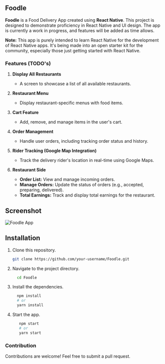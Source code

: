## Foodle

**Foodle** is a Food Delivery App created using **React Native**. This project is designed to demonstrate proficiency in React Native and UI design. The app is currently a work in progress, and features will be added as time allows. 

**Note:** This app is purely intended to learn React Native for the development of React Native apps. It's being made into an open starter kit for the community, especially those just getting started with React Native.

### Features (TODO's)

1. **Display All Restaurants**
   - A screen to showcase a list of all available restaurants.

2. **Restaurant Menu**
   - Display restaurant-specific menus with food items.

3. **Cart Feature**
   - Add, remove, and manage items in the user's cart.

4. **Order Management**
   - Handle user orders, including tracking order status and history.

5. **Rider Tracking (Google Map Integration)**
   - Track the delivery rider's location in real-time using Google Maps.

6. **Restaurant Side**
   - **Order List:** View and manage incoming orders.
   - **Manage Orders:** Update the status of orders (e.g., accepted, preparing, delivered).
   - **Total Earnings:** Track and display total earnings for the restaurant.

## Screenshot
![Foodle App](https://github.com/user-attachments/assets/4d82e20a-bc24-4606-b693-6c4bcefddfb0)


## Installation

1. Clone this repository.
   ```bash
   git clone https://github.com/your-username/Foodle.git
   ```
2. Navigate to the project directory.
   ```bash
     cd Foodle
   ```
3. Install the dependencies.
   ```bash
     npm install
     # or
     yarn install
   ```
4. Start the app.
   ```bash
      npm start
      # or
      yarn start
   ```
   
### Contribution
Contributions are welcome! Feel free to submit a pull request.
